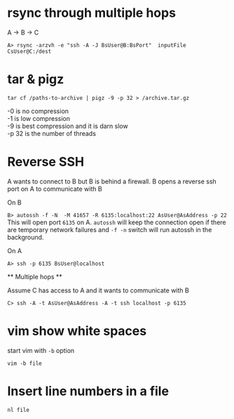 
# rsync through multiple hops
A -> B -> C

```A> rsync -arzvh -e "ssh -A -J BsUser@B:BsPort"  inputFile CsUser@C:/dest```


# tar & pigz

```tar cf /paths-to-archive | pigz -9 -p 32 > /archive.tar.gz```

-0 is no compression  
-1 is low compression  
-9 is best compression and it is darn slow  
-p 32 is the number of threads


# Reverse SSH

A wants to connect to B but  B is behind a firewall.  B opens a reverse ssh port on A to communicate with B

On B 

``` B> autossh -f -N  -M 41657 -R 6135:localhost:22 AsUser@AsAddress -p 22 ```
This will open port `6135` on A. `autossh` will keep the connection open if there are temporary network failures and `-f -n` switch will run autossh in the background. 

On A

```A> ssh -p 6135 BsUser@localhost ```

** Multiple hops **

Assume C has access to A and it wants to communicate with B

```C> ssh -A -t AsUser@AsAddress -A -t ssh localhost -p 6135```


# vim show white spaces

start vim with `-b` option

```vim -b file```


# Insert line numbers in a file

``` nl file ```
